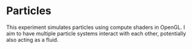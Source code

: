 # Particles
This experiment simulates particles using compute shaders in OpenGL. I aim to have multiple particle systems interact with each other, potentially also acting as a fluid.
